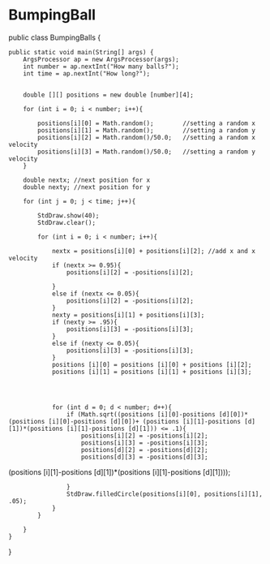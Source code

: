# BumpingBall
public class BumpingBalls {

	public static void main(String[] args) {
		ArgsProcessor ap = new ArgsProcessor(args);
		int number = ap.nextInt("How many balls?");
		int time = ap.nextInt("How long?");


		double [][] positions = new double [number][4];

		for (int i = 0; i < number; i++){

			positions[i][0] = Math.random();		//setting a random x
			positions[i][1] = Math.random();		//setting a random y
			positions[i][2] = Math.random()/50.0;	//setting a random x velocity
			positions[i][3] = Math.random()/50.0;	//setting a random y velocity
		}

		double nextx; //next position for x
		double nexty; //next position for y

		for (int j = 0; j < time; j++){

			StdDraw.show(40);
			StdDraw.clear();		

			for (int i = 0; i < number; i++){

				nextx = positions[i][0] + positions[i][2]; //add x and x velocity
				if (nextx >= 0.95){ 
					positions[i][2] = -positions[i][2];

				}
				else if (nextx <= 0.05){
					positions[i][2] = -positions[i][2];
				}
				nexty = positions[i][1] + positions[i][3];
				if (nexty >= .95){ 
					positions[i][3] = -positions[i][3];
				}
				else if (nexty <= 0.05){
					positions[i][3] = -positions[i][3];
				}
				positions [i][0] = positions [i][0] + positions [i][2];
				positions [i][1] = positions [i][1] + positions [i][3];


				

				for (int d = 0; d < number; d++){
					if (Math.sqrt((positions [i][0]-positions [d][0])*(positions [i][0]-positions [d][0])+ (positions [i][1]-positions [d][1])*(positions [i][1]-positions [d][1])) <= .1){
						positions[i][2] = -positions[i][2];
						positions[i][3] = -positions[i][3];
						positions[d][2] = -positions[d][2];
						positions[d][3] = -positions[d][3];
 (positions [i][1]-positions [d][1])*(positions [i][1]-positions [d][1])));
					
					}
					StdDraw.filledCircle(positions[i][0], positions[i][1], .05);
				}
			}

		}
	}

}
